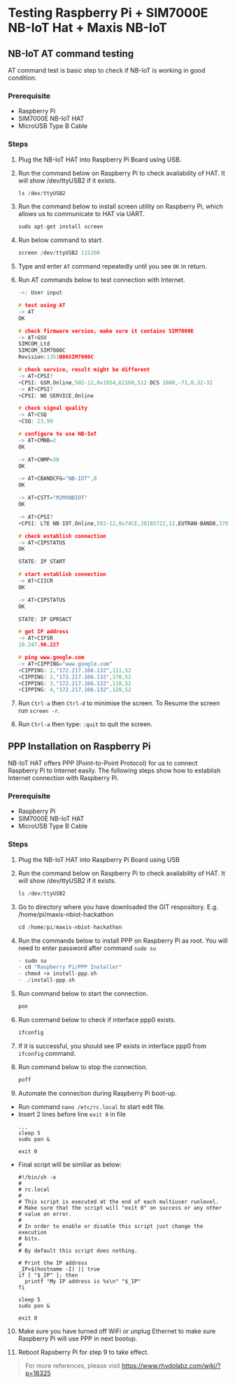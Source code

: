 # Testing Raspberry Pi + SIM7000E NB-IoT Hat + Maxis NB-IoT 

## NB-IoT AT command testing
AT command test is basic step to check if NB-IoT is working in good condition.

### Prerequisite
- Raspberry Pi
- SIM7000E NB-IoT HAT
- MicroUSB Type B Cable

### Steps

1. Plug the NB-IoT HAT into Raspberry Pi Board using USB.

2. Run the command below on Raspberry Pi to check availability of HAT. It will show /dev/ttyUSB2 if it exists.
    ```c
    ls /dev/ttyUSB2
    ```

3. Run the command below to install screen utility on Raspberry Pi, which allows us to communicate to HAT via UART.
    ```c
    sudo apt-get install screen
    ```

4. Run below command to start.
    ```c
    screen /dev/ttyUSB2 115200
    ```

5. Type and enter `AT` command repeatedly until you see `OK` in return.

6. Run AT commands below to test connection with Internet.
    ```c
    ->: User input

    # test using AT
    -> AT
    OK

    # check firmware version, make sure it contains SIM7000E
    -> AT+GSV
    SIMCOM_Ltd
    SIMCOM_SIM7000C
    Revision:1351B06SIM7000C

    # check service, result might be different
    -> AT+CPSI?
    +CPSI: GSM,Online,502-12,0x1054,62168,512 DCS 1800,-71,0,32-32
    -> AT+CPSI?
    +CPSI: NO SERVICE,Online

    # check signal quality
    -> AT+CSQ
    +CSQ: 23,99

    # configure to use NB-IoT
    -> AT+CMNB=2
    OK

    -> AT+CNMP=38
    OK

    -> AT+CBANDCFG="NB-IOT",8
    OK

    -> AT+CSTT="M2MXNBIOT"
    OK

    -> AT+CPSI?
    +CPSI: LTE NB-IOT,Online,502-12,0x74CE,28185722,12,EUTRAN-BAND8,3702,0,0,-10,-82,-72,15

    # check establish connection
    -> AT+CIPSTATUS
    OK

    STATE: IP START

    # start establish connection
    -> AT+CIICR
    OK

    -> AT+CIPSTATUS
    OK

    STATE: IP GPRSACT
    
    # get IP address
    -> AT+CIFSR
    10.247.96.227

    # ping www.google.com
    -> AT+CIPPING="www.google.com"
    +CIPPING: 1,"172.217.166.132",111,52
    +CIPPING: 2,"172.217.166.132",170,52
    +CIPPING: 3,"172.217.166.132",110,52
    +CIPPING: 4,"172.217.166.132",128,52
    ```

  7. Run `Ctrl-a` then `Ctrl-d` to minimise the screen. To Resume the screen run `screen -r`.

  8. Run `Ctrl-a` then type: `:quit` to quit the screen.


## PPP Installation on Raspberry Pi
NB-IoT HAT offers PPP (Point-to-Point Protocol) for us to connect Raspberry Pi to Internet easily. The following steps show how to establish Internet connection with Raspberry Pi.

### Prerequisite
- Raspberry Pi
- SIM7000E NB-IoT HAT
- MicroUSB Type B Cable

### Steps

1. Plug the NB-IoT HAT into Raspberry Pi Board using USB

2. Run the command below on Raspberry Pi to check availability of HAT. It will show /dev/ttyUSB2 if it exists.
    ```c
    ls /dev/ttyUSB2
    ```

3. Go to directory where you have downloaded the GIT respository. E.g. /home/pi/maxis-nbiot-hackathon
    ```c
    cd /home/pi/maxis-nbiot-hackathon
    ```

4. Run the commands below to install PPP on Raspberry Pi as root. You will need to enter password after command `sudo su`
    ```c
    - sudo su
    - cd "Raspberry Pi/PPP Installer"
    - chmod +x install-ppp.sh
    - ./install-ppp.sh
    ```
5. Run command below to start the connection. 
    ```c
    pon
    ``` 

6. Run command below to check if interface ppp0 exists.
    ```c
    ifconfig
    ``` 

7. If it is successful, you should see IP exists in interface ppp0 from `ifconfig` command.

8. Run command below to stop the connection. 
    ```c
    poff
    ``` 

9. Automate the connection during Raspberry Pi boot-up.
- Run command `nano /etc/rc.local` to start edit file.
- Insert 2 lines before line `exit 0` in file
    ```
    ...
    sleep 5
    sudo pon &

    exit 0
    ```
- Final script will be similiar as below:
    ```
    #!/bin/sh -e
    #
    # rc.local
    #
    # This script is executed at the end of each multiuser runlevel.
    # Make sure that the script will "exit 0" on success or any other
    # value on error.
    #
    # In order to enable or disable this script just change the execution
    # bits.
    #
    # By default this script does nothing.

    # Print the IP address
    _IP=$(hostname -I) || true
    if [ "$_IP" ]; then
      printf "My IP address is %s\n" "$_IP"
    fi

    sleep 5
    sudo pon &

    exit 0
    ```
    
10. Make sure you have turned off WiFi or unplug Ethernet to make sure Raspberry Pi will use PPP in next bootup.

11. Reboot Rapsberry Pi for step 9 to take effect.

> For more references, please visit https://www.rhydolabz.com/wiki/?p=16325